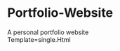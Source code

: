 # Portfolio-Website
A personal portfolio website                                                                                                                                                                                              
Template=single.Html
